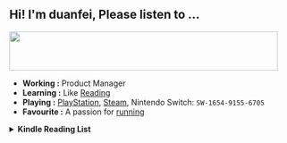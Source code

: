 ## Hi! I'm duanfei, Please listen to ...
<a href="https://github.com/shaonianche/spotify-badge">
   <img src="https://spotify-badge-ten.vercel.app/api/now-playing" width="480" height="70">
</a>
<br>

- **Working :** Product Manager
- **Learning :** Like [Reading](https://www.douban.com/people/137566058/)
- **Playing :** [PlayStation](http://psnine.com/psnid/axmiao), [Steam](https://steamcommunity.com/id/duanf/), Nintendo Switch: `SW-1654-9155-6705`
- **Favourite :** A passion for [running](https://run.duanfei.org/)

<!--START_SECTION:my_kindle-->
<details> <summary> <strong> Kindle Reading List </strong> </summary> <br> 

 | ID | Title | Authors | Date | 
 | ---- | ---- | ---- | ---- |
| 1 | [西方美学史：全2册](https://www.amazon.cn/dp/B088N76111) | 朱光潜 | 2022-05-28 |
| 2 | [女生呵护指南](https://www.amazon.cn/dp/B07W95WJG4) | 六层楼 | 2022-05-17 |
| 3 | [我们内心的冲突](https://www.amazon.cn/dp/B01H6UY7XW) | 卡伦·霍妮 | 2022-05-17 |
| 4 | [哲学的慰藉](https://www.amazon.cn/dp/B00JM2HNVG) | 阿兰·德波顿(Alain de Botton) | 2022-05-09 |
| 5 | [JaneEyre](https://www.amazon.cn/dp/B00A72VYQK) | Charlotte Brontë | 2022-05-02 |
| 6 | [陈寅恪的最后20年](https://www.amazon.cn/dp/B09DP72L5M) | 陆键东 | 2022-05-02 |
| 7 | [理想国](https://www.amazon.cn/dp/B009TQATQ6) | 柏拉图 (Plato) | 2022-04-23 |
| 8 | [编码：隐匿在计算机软硬件背后的语言](https://www.amazon.cn/dp/B08GC8288R) | 左飞,薛佟佟 | 2022-04-18 |
| 9 | [存在主义咖啡馆](https://www.amazon.cn/dp/B07BNC4CDG) | 莎拉·贝克韦尔 | 2022-04-18 |
| 10 | [回归故里](https://www.amazon.cn/dp/B08HYJNTXN) | 迪迪埃·埃里蓬 | 2022-03-11 |
| 11 | [沐猿而冠](https://www.amazon.cn/dp/B018THBGVW) | 辉格 | 2022-02-10 |
| 12 | [脑与意识：破解人类思维之迷](https://www.amazon.cn/dp/B07K6GV2W1) | 斯坦尼斯拉斯·迪昂 | 2022-02-10 |
| 13 | [古今数学思想](https://www.amazon.cn/dp/B07H4DS155) | 莫里斯·克莱因 | 2022-02-10 |
| 14 | [自我分析纲要](https://www.amazon.cn/dp/B08RD3SPXY) | 皮埃尔·布尔迪厄 | 2022-01-16 |
| 15 | [程序员修炼之道：通向务实的最高境界](https://www.amazon.cn/dp/B08BRGF8SL) | Andrew  Hunt(安德鲁·亨特) (美)David Thomas(大卫·托马斯) | 2022-01-10 |
| 16 | [把自己作为方法：与项飙谈话](https://www.amazon.cn/dp/B08H8FFS25) | 项飙,吴琦 | 2021-12-21 |
| 17 | [游叙弗伦·苏格拉底的申辩·克力同](https://www.amazon.cn/dp/B009TQAQL4) | 柏拉图 (Plato) | 2021-12-11 |
| 18 | [假面的告白](https://www.amazon.cn/dp/B09GB3CD34) | (日)三岛由纪夫 | 2021-12-06 |
| 19 | [报道伊斯兰：媒体与专家如何决定我们观看世界其他](https://www.amazon.cn/dp/B07JN6DXGR) | 爱德华·萨义德（Edward Said ） | 2021-11-07 |
| 20 | [桶川跟踪狂杀人事件](https://www.amazon.cn/dp/B096ZWB9CB) | 清水洁 | 2021-10-10 |
| 21 | [LittlePenguin:TheEmperorofAntarctica](https://www.amazon.cn/dp/B006TMKE5O) | Jonathan London | 2021-03-26 |
| 22 | [KindlePaperwhite用户指南第3版](https://www.amazon.cn/dp/B010O0SP8E) | Amazon | 2020-12-23 |
| 23 | [KindlePaperwhite用户指南](https://www.amazon.cn/dp/B0058GWBKS) | Amazon | 2020-12-23 |
| 24 | [第一推动丛书·综合系列:复杂](https://www.amazon.cn/dp/B01F8AUQ5A) | 梅拉妮·米歇尔 | 2020-12-17 |
| 25 | [把自己作为方法：与项飙谈话](https://www.amazon.cn/dp/B08H8FFS25) | 项飙,吴琦 | 2020-09-09 |
| 26 | [KindlePaperwhite用户指南第5版](https://www.amazon.cn/dp/B06Y2D4CBV) | Amazon | 2020-09-01 |
| 27 | [祈念守护人](https://www.amazon.cn/dp/B088YRMJ9N) | 东野圭吾 | 2020-07-04 |
| 28 | [俞军产品方法论](https://www.amazon.cn/dp/B084HDHGKH) | 俞军 | 2020-04-23 |
| 29 | [亲密陷阱：爱、欲望与平衡艺术](https://www.amazon.cn/dp/B083184QKQ) | [比利时]埃丝特·佩瑞尔 | 2020-04-06 |
| 30 | [女生呵护指南](https://www.amazon.cn/dp/B07W95WJG4) | 六层楼 | 2020-03-15 |
| 31 | [后真相时代](https://www.amazon.cn/dp/B084HBJYKB) | 赫克托·麦克唐纳 | 2020-02-29 |
| 32 | [少有人走的路1：心智成熟的旅程](https://www.amazon.cn/dp/B00V2TVLCE) | 斯科特·派克 | 2020-02-09 |
| 33 | [KindlePaperwhite用户指南第17版](https://www.amazon.cn/dp/B07VFYM7JY) | Amazon | 2019-12-25 |
| 34 | [文案的基本修养](https://www.amazon.cn/dp/B08138Z1CF) | 东东枪 | 2019-12-15 |
| 35 | [认知天性:让学习轻而易举的心理学规律](https://www.amazon.cn/dp/B07JZ7FZND) | 彼得·C·布朗,亨利·L·罗迪格三世... | 2019-11-13 |
| 36 | [罗茜计划：遇见一个合适的人有多难](https://www.amazon.cn/dp/B01GFM9AYS) | (澳)格雷姆·辛浦生 | 2019-08-15 |
| 37 | [KindlePaperwhite用户指南第16版](https://www.amazon.cn/dp/B07S5Q8V5Z) | Amazon | 2019-08-09 |
| 38 | [世界尽头的咖啡馆](https://www.amazon.cn/dp/B07S9QDDPF) | 约翰·史崔勒基 | 2019-08-04 |
| 39 | [大法官说了算](https://www.amazon.cn/dp/B00YDMVPUU) | 何帆 | 2019-08-02 |
| 40 | [产品思维](https://www.amazon.cn/dp/B07SPZG3WL) | 刘飞 | 2019-07-31 |
| 41 | [KindlePaperwhite用户指南第15版](https://www.amazon.cn/dp/B07PQNFV7F) | Amazon | 2019-07-09 |
| 42 | [性学三论](https://www.amazon.cn/dp/B00VLPOZU4) | 西格蒙德·弗洛伊德 | 2019-05-30 |

<!--END_SECTION:my_kindle-->
